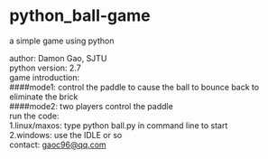 # python_ball-game
a simple game using python

author: Damon Gao, SJTU  
python version: 2.7  
game introduction:  
####mode1: control the paddle to cause the ball to bounce back to eliminate the brick  
####mode2: two players control the paddle  
run the code:  
  1.linux/maxos: type python ball.py in command line to start  
  2.windows: use the IDLE or so  
contact: gaoc96@qq.com
